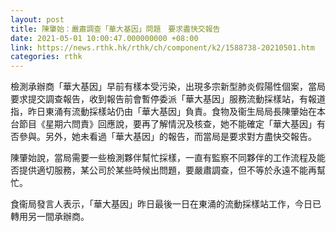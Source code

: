 ```yaml
---
layout: post
title: 陳肇始：嚴肅調查「華大基因」問題　要求盡快交報告
date: 2021-05-01 10:00:47.000000000 +08:00
link: https://news.rthk.hk/rthk/ch/component/k2/1588738-20210501.htm
categories: rthk
---
```


檢測承辦商「華大基因」早前有樣本受污染，出現多宗新型肺炎假陽性個案，當局要求提交調查報告，收到報告前會暫停委派「華大基因」服務流動採樣站，有報道指，昨日東涌有流動採樣站仍由「華大基因」負責。食物及衞生局局長陳肇始在本台節目《星期六問責》回應說，要再了解情況及核查，她不能確定「華大基因」有否參與。另外，她未看過「華大基因」的報告，而當局是要求對方盡快交報告。

陳肇始說，當局需要一些檢測夥伴幫忙採樣，一直有監察不同夥伴的工作流程及能否提供適切服務，某公司於某些時候出問題，要嚴肅調查，但不等於永遠不能再幫忙。

食衞局發言人表示，「華大基因」昨日最後一日在東涌的流動採樣站工作，今日已轉用另一間承辦商。
